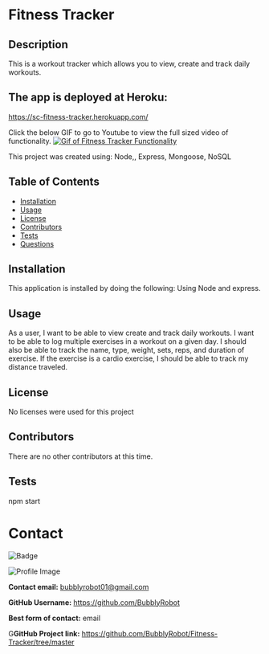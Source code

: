   
  # Fitness Tracker
  
## Description
 This is a workout tracker which allows you to view, create and track daily workouts. 
 
 ## The app is deployed at Heroku:
https://sc-fitness-tracker.herokuapp.com/

 Click the below GIF to go to Youtube to view the full sized video of functionality.
 [![Gif of Fitness Tracker Functionality](./public/Assets/FitnessTracker.gif)](https://youtu.be/9mr98Y2tY8E/link "Link to full sized video")
 
This project was created using:  Node,, Express, Mongoose, NoSQL
  
  ## Table of Contents
  - [Installation](#installation)
  - [Usage](#usage)
  - [License](#license)
  - [Contributors](#contributors)
  - [Tests](#tests)
  - [Questions](#Questions)
  ## Installation
  This application is installed by doing the following: Using Node and express.
  ## Usage
  As a user, I want to be able to view create and track daily workouts. I want to be able to log multiple exercises in a workout on a given day. I should also be able to track the name, type, weight, sets, reps, and duration of exercise. If the exercise is a cardio exercise, I should be able to track my distance traveled.
  

  ## License
  No licenses were used for this project
  ## Contributors
  There are no other contributors at this time.
  ## Tests
  npm start
  # Contact
  
![Badge](https://img.shields.io/badge/Github-BubblyRobot-green) 
  
![Profile Image](https://github.com/BubblyRobot.png?size=200)
  
**Contact email:** bubblyrobot01@gmail.com
  
**GitHub Username:**  https://github.com/BubblyRobot
  
**Best form of contact:** email
  
G**GitHub Project link:** https://github.com/BubblyRobot/Fitness-Tracker/tree/master
  
  